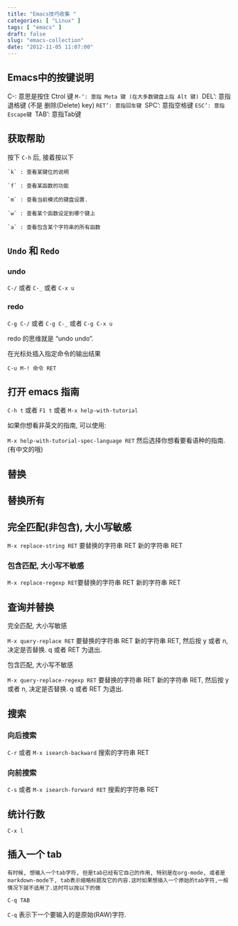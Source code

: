 ```yaml
---
title: "Emacs技巧收集 "
categories: [ "Linux" ]
tags: [ "emacs" ]
draft: false
slug: "emacs-collection"
date: "2012-11-05 11:07:00"
---
```


## Emacs中的按键说明

C-: 意思是按住 Ctrol 键
`M-‘: 意指 Meta 键 (在大多数键盘上指 Alt 键)
`DEL’: 意指退格键 (不是 删除(Delete) key)
`RET’: 意指回车键
`SPC’: 意指空格键
`ESC’: 意指Escape键
`TAB’: 意指Tab键

## 获取帮助

按下 `C-h` 后, 接着按以下

    `k` : 查看某键位的说明

    `f` : 查看某函数的功能

    `m` : 查看当前模式的键盘设置.

    `w` : 查看某个函数设定到哪个键上

    `a` : 查看包含某个字符串的所有函数

## `Undo` 和 `Redo`


<!--more-->


### undo

`C-/` 或者 `C-_` 或者 `C-x u`

### redo

`C-g C-/` 或者 `C-g C-_` 或者 `C-g C-x u`

redo 的思维就是 “undo undo”.

在光标处插入指定命令的输出结果

`C-u M-! 命令 RET`

## 打开 emacs 指南

`C-h t` 或者 `F1 t` 或者 `M-x help-with-tutorial`

如果你想看非英文的指南, 可以使用:

`M-x help-with-tutorial-spec-language RET` 然后选择你想看要看语种的指南.(有中文的哦)

## 替换
## 替换所有
## 完全匹配(非包含), 大小写敏感

`M-x replace-string RET` 要替换的字符串 RET 新的字符串 RET

### 包含匹配, 大小写不敏感

`M-x replace-regexp RET`要替换的字符串 RET 新的字符串 RET

## 查询并替换
完全匹配, 大小写敏感

`M-x query-replace RET` 要替换的字符串 RET 新的字符串 RET, 然后按 y 或者 n, 决定是否替换. q 或者 RET 为退出.

包含匹配, 大小写不敏感

`M-x query-replace-regexp RET` 要替换的字符串 RET 新的字符串 RET, 然后按 y 或者 n, 决定是否替换. q 或者 RET 为退出.

## 搜索
### 向后搜索
`C-r` 或者 `M-x isearch-backward` 搜索的字符串 RET

### 向前搜索

`C-s` 或者 `M-x isearch-forward RET` 搜索的字符串 RET

## 统计行数

    C-x l

## 插入一个 tab

    有时候, 想输入一个tab字符, 但是tab已经有它自己的作用, 特别是在org-mode, 或者是markdown-mode下, tab表示缩略标题及它的内容.这时如果想插入一个原始的tab字符,一般情况下就不适用了.这时可以按以下的做

    C-q TAB

`C-q` 表示下一个要输入的是原始(RAW)字符.
